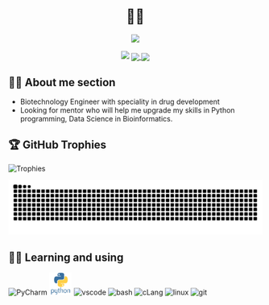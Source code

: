 # <div align="center">👋😸</div>

<p align="center">
  <img src="https://capsule-render.vercel.app/api?type=venom&height=250&color=gradient&text=Tajgero's%20Profile%20Page&reversal=false&fontAlign=50&animation=scaleIn&fontColor=f7a307&stroke=5b2580&strokeWidth=2&desc=M.Eng.%20Biotechnology&textBg=false&descAlignY=67&descAlign=69"/>
</p>


<div align="center">
  <img align="bottom" height="200" src="https://media.tenor.com/h2sPi9_QwZwAAAAi/cat-eating-chips.gif"/>
  
  <a href="https://www.linkedin.com/in/janlatt/">
    <img align="center" height="100" src="https://user-images.githubusercontent.com/46517096/166973395-19676cd8-f8ec-4abf-83ff-da8243505b82.png"/>
  </a>
  
  <img align="center" height="200" src="https://media.tenor.com/h2sPi9_QwZwAAAAi/cat-eating-chips.gif"/>
</div>

## 🐅🧪 About me section
* Biotechnology Engineer with speciality in drug development
* Looking for mentor who will help me upgrade my skills in Python programming, Data Science in Bioinformatics.

## 🏆 GitHub Trophies
![Trophies](https://github-profile-trophy.vercel.app/?username=Tajgero&theme=radical&no-frame=false&no-bg=true&margin-w=4)

![snake gif](https://github.com/Tajgero/Tajgero/blob/output/github-snake-dark.svg)

## 🦾🧠 Learning and using

<p align="left">
  
<img src="https://cdn.jsdelivr.net/gh/devicons/devicon/icons/pycharm/pycharm-original.svg" alt="PyCharm" width="45" height="45"/>
<img src="https://raw.githubusercontent.com/devicons/devicon/master/icons/python/python-original-wordmark.svg" alt="python" width="45" height="45"/>
<img src="https://cdn.jsdelivr.net/gh/devicons/devicon/icons/vscode/vscode-original.svg" alt="vscode" width="45" height="45"/>
<img src="https://cdn.jsdelivr.net/gh/devicons/devicon/icons/bash/bash-original.svg" alt="bash" width="45" height="45"/>
<img src="https://cdn.jsdelivr.net/gh/devicons/devicon/icons/c/c-original.svg" alt="cLang" width="45" height="45"/>
<img src="https://cdn.jsdelivr.net/gh/devicons/devicon/icons/linux/linux-original.svg" alt="linux" width="45" height="45"/>       
<img src="https://cdn.jsdelivr.net/gh/devicons/devicon/icons/git/git-original.svg" alt="git" width="45" height="45"/>

</p>

<!--
**Tajgero/Tajgero** is a ✨ _special_ ✨ repository because its `README.md` (this file) appears on your GitHub profile.

Here are some ideas to get you started:

- 🔭 I’m currently working on ...
- 🌱 I’m currently learning ...
- 👯 I’m looking to collaborate on ...
- 🤔 I’m looking for help with ...
- 💬 Ask me about ...
- 📫 How to reach me: ...
- 😄 Pronouns: ...
- ⚡ Fun fact: ...
-->
